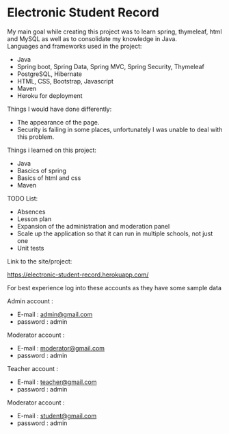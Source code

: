 # Electronic Student Record

My main goal while creating this project was to learn spring, thymeleaf, html and MySQL as well as to consolidate my knowledge in Java.
<br>
Languages and frameworks used in the project:

- Java
- Spring boot, Spring Data, Spring MVC, Spring Security, Thymeleaf
- PostgreSQL, Hibernate
- HTML, CSS, Bootstrap, Javascript
- Maven
- Heroku for deployment

Things I would have done differently:
- The appearance of the page.
- Security is failing in some places, unfortunately I was unable to deal with this problem.

Things i learned on this project:
- Java
- Bascics of spring
- Basics of html and css
- Maven

TODO List:
- Absences
- Lesson plan
- Expansion of the administration and moderation panel
- Scale up the application so that it can run in multiple schools, not just one
- Unit tests

Link to the site/project:

https://electronic-student-record.herokuapp.com/

For best experience log into these accounts as they have some sample data

Admin account :

- E-mail : admin@gmail.com
- password : admin

Moderator account :

- E-mail : moderator@gmail.com
- password : admin

Teacher account :

- E-mail : teacher@gmail.com
- password : admin

Moderator account :

- E-mail : student@gmail.com
- password : admin

